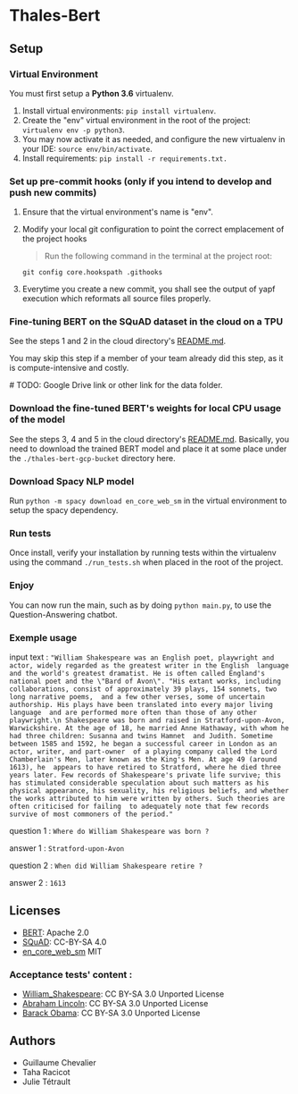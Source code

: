 # Thales-Bert

## Setup

### Virtual Environment

You must first setup a **Python 3.6** virtualenv.
1. Install virtual environments: `pip install virtualenv`.
1. Create the "env" virtual environment in the root of the project: `virtualenv env -p python3`.
1. You may now activate it as needed, and configure the new virtualenv in your IDE: `source env/bin/activate`.
1. Install requirements: `pip install -r requirements.txt.`

### Set up pre-commit hooks (only if you intend to develop and push new commits)

1. Ensure that the virtual environment's name is "env". 
1. Modify your local git configuration to point the correct emplacement of the project hooks
    > Run the following command in the terminal at the project root: 
            
    `git config core.hookspath .githooks`
1. Everytime you create a new commit, you shall see the output of yapf execution which reformats all source files properly. 

### Fine-tuning BERT on the SQuAD dataset in the cloud on a TPU

See the steps 1 and 2 in the cloud directory's [README.md](cloud_scripts/README.md).

You may skip this step if a member of your team already did this step, as it is compute-intensive and costly.

\# TODO: Google Drive link or other link for the data folder.

### Download the fine-tuned BERT's weights for local CPU usage of the model

See the steps 3, 4 and 5 in the cloud directory's [README.md](cloud_scripts/README.md). Basically, you need to download the trained BERT model and place it at some place under the `./thales-bert-gcp-bucket` directory here.

### Download Spacy NLP model
 
Run `python -m spacy download en_core_web_sm` in the virtual environment to setup the spacy dependency. 

### Run tests

Once install, verify your installation by running tests within the virtualenv using the command `./run_tests.sh` when placed in the root of the project.

### Enjoy

You can now run the main, such as by doing `python main.py`, to use the Question-Answering chatbot.

### Exemple usage

input text : `"William Shakespeare was an English poet, playwright and actor, widely regarded as the greatest writer in the English 
language and the world's greatest dramatist. He is often called England's national poet and the \"Bard of Avon\".
"His extant works, including collaborations, consist of approximately 39 plays, 154 sonnets, two long narrative poems, 
and a few other verses, some of uncertain authorship. His plays have been translated into every major living language 
and are performed more often than those of any other playwright.\n Shakespeare was born and raised in Stratford-upon-Avon,
Warwickshire. At the age of 18, he married Anne Hathaway, with whom he had three children: Susanna and twins Hamnet 
and Judith. Sometime between 1585 and 1592, he began a successful career in London as an actor, writer, and part-owner 
of a playing company called the Lord Chamberlain's Men, later known as the King's Men. At age 49 (around 1613), he 
appears to have retired to Stratford, where he died three years later. Few records of Shakespeare's private life survive;
this has stimulated considerable speculation about such matters as his physical appearance, his sexuality, his religious
beliefs, and whether the works attributed to him were written by others. Such theories are often criticised for failing 
to adequately note that few records survive of most commoners of the period."`

question 1 : `Where do William Shakespeare was born ?`

answer 1 : `Stratford-upon-Avon`

question 2 : `When did William Shakespeare retire ?`

answer 2 : `1613`

## Licenses

- [BERT](https://github.com/google-research/bert): Apache 2.0
- [SQuAD](https://rajpurkar.github.io/SQuAD-explorer/): CC-BY-SA 4.0
- [en_core_web_sm](https://spacy.io/models/en#en_core_web_sm) MIT

### Acceptance tests' content :

- [William_Shakespeare](https://en.wikipedia.org/wiki/William_Shakespeare): CC BY-SA 3.0 Unported License
- [Abraham Lincoln](https://en.wikipedia.org/wiki/Abraham_Lincoln): CC BY-SA 3.0 Unported License
- [Barack Obama](https://en.wikipedia.org/wiki/Barack_Obama): CC BY-SA 3.0 Unported License

## Authors

- Guillaume Chevalier
- Taha Racicot
- Julie Tétrault
